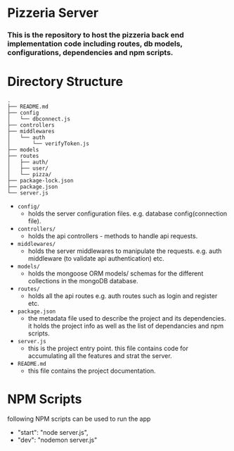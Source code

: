 # Pizzeria Server

### This is the repository to host the pizzeria back end implementation code including routes, db models, configurations, dependencies and npm scripts.


# Directory Structure
```
.
├── README.md
├── config
│   └── dbconnect.js
├── controllers
├── middlewares
│   └── auth
│       └── verifyToken.js
├── models
├── routes
│   ├── auth/
│   ├── user/
│   └── pizza/
├── package-lock.json
├── package.json
└── server.js
```
- `config/`
    - holds the server configuration files. e.g. database config(connection file).
- `controllers/`
    - holds the api controllers - methods to handle api requests.
- `middlewares/`
    - holds the server middlewares to manipulate the requests. e.g. auth middleware (to validate api authentication) etc.
- `models/`
    - holds the mongoose ORM models/ schemas for the different collections in the mongoDB database.
- `routes/` 
    - holds all the api routes e.g. auth routes such as login and register etc.
- `package.json`
    - the metadata file used to describe the project and its dependencies. it holds the project info as well as the list of dependancies and npm scripts.
- `server.js`
    - this is the project entry point. this file contains code for accumulating all the features and strat the server.
- `README.md`
    - this file contains the project documentation.
# NPM Scripts
following NPM scripts can  be used to run the app
- "start": "node server.js",
- "dev": "nodemon server.js"